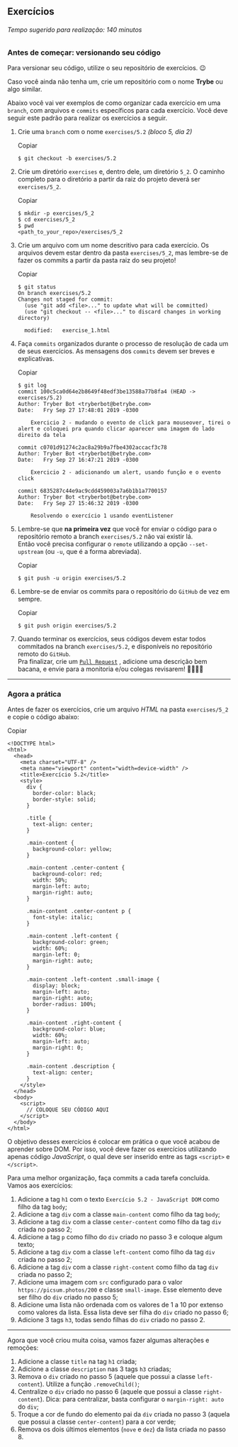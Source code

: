 Exercícios
----------

###### Tempo sugerido para realização: 140 minutos

### Antes de começar: versionando seu código

Para versionar seu código, utilize o seu repositório de exercícios. 😉

Caso você ainda não tenha um, crie um repositório com o nome **Trybe** ou algo similar.

Abaixo você vai ver exemplos de como organizar cada exercício em uma `branch`, com arquivos e `commits` específicos para cada exercício. Você deve seguir este padrão para realizar os exercícios a seguir.

1.  Crie uma `branch` com o nome `exercises/5.2` _(bloco 5, dia 2)_
    
    Copiar
    
        $ git checkout -b exercises/5.2
    
2.  Crie um diretório `exercises` e, dentro dele, um diretório `5_2`. O caminho completo para o diretório a partir da raiz do projeto deverá ser `exercises/5_2`.
    
    Copiar
    
        $ mkdir -p exercises/5_2
        $ cd exercises/5_2
        $ pwd
        <path_to_your_repo>/exercises/5_2
    
3.  Crie um arquivo com um nome descritivo para cada exercício. Os arquivos devem estar dentro da pasta `exercises/5_2`, mas lembre-se de fazer os commits a partir da pasta raiz do seu projeto!
    
    Copiar
    
        $ git status
        On branch exercises/5.2
        Changes not staged for commit:
          (use "git add <file>..." to update what will be committed)
          (use "git checkout -- <file>..." to discard changes in working directory)
        
          modified:   exercise_1.html
    
4.  Faça `commits` organizados durante o processo de resolução de cada um de seus exercícios. As mensagens dos `commits` devem ser breves e explicativas.
    
    Copiar
    
        $ git log
        commit 100c5ca0d64e2b8649f48edf3be13588a77b8fa4 (HEAD -> exercises/5.2)
        Author: Tryber Bot <tryberbot@betrybe.com>
        Date:   Fry Sep 27 17:48:01 2019 -0300
        
            Exercicio 2 - mudando o evento de click para mouseover, tirei o alert e coloquei pra quando clicar aparecer uma imagem do lado direito da tela
        
        commit c0701d91274c2ac8a29b9a7fbe4302accacf3c78
        Author: Tryber Bot <tryberbot@betrybe.com>
        Date:   Fry Sep 27 16:47:21 2019 -0300
        
            Exercicio 2 - adicionando um alert, usando função e o evento click
        
        commit 6835287c44e9ac9cdd459003a7a6b1b1a7700157
        Author: Tryber Bot <tryberbot@betrybe.com>
        Date:   Fry Sep 27 15:46:32 2019 -0300
        
            Resolvendo o exercício 1 usando eventListener
    
5.  Lembre-se que **na primeira vez** que você for enviar o código para o repositório remoto a branch `exercises/5.2` não vai existir lá.  
    Então você precisa configurar o `remote` utilizando a opção `--set-upstream` (ou `-u`, que é a forma abreviada).
    
    Copiar
    
        $ git push -u origin exercises/5.2
    
6.  Lembre-se de enviar os commits para o repositório do `GitHub` de vez em sempre.
    
    Copiar
    
        $ git push origin exercises/5.2
    
7.  Quando terminar os exercícios, seus códigos devem estar todos commitados na branch `exercises/5.2`, e disponíveis no repositório remoto do `GitHub`.  
    Pra finalizar, crie um [`Pull Request`](https://help.github.com/en/articles/creating-a-pull-request) , adicione uma descrição bem bacana, e envie para a monitoria e/ou colegas revisarem! 🤜🏼🤛🏼
    

* * *

### Agora a prática

Antes de fazer os exercícios, crie um arquivo _HTML_ na pasta `exercises/5_2` e copie o código abaixo:

Copiar

    <!DOCTYPE html>
    <html>
      <head>
        <meta charset="UTF-8" />
        <meta name="viewport" content="width=device-width" />
        <title>Exercício 5.2</title>
        <style>
          div {
            border-color: black;
            border-style: solid;
          }
    
          .title {
            text-align: center;
          }
    
          .main-content {
            background-color: yellow;
          }
    
          .main-content .center-content {
            background-color: red;
            width: 50%;
            margin-left: auto;
            margin-right: auto;
          }
    
          .main-content .center-content p {
            font-style: italic;
          }
    
          .main-content .left-content {
            background-color: green;
            width: 60%;
            margin-left: 0;
            margin-right: auto;
          }
    
          .main-content .left-content .small-image {
            display: block;
            margin-left: auto;
            margin-right: auto;
            border-radius: 100%;
          }
    
          .main-content .right-content {
            background-color: blue;
            width: 60%;
            margin-left: auto;
            margin-right: 0;
          }
    
          .main-content .description {
            text-align: center;
          }
        </style>
      </head>
      <body>
        <script>
          // COLOQUE SEU CÓDIGO AQUI
        </script>
      </body>
    </html>

O objetivo desses exercícios é colocar em prática o que você acabou de aprender sobre DOM. Por isso, você deve fazer os exercícios utilizando apenas código _JavaScript_, o qual deve ser inserido entre as tags `<script>` e `</script>`.

Para uma melhor organização, faça commits a cada tarefa concluída. Vamos aos exercícios:

1.  Adicione a tag `h1` com o texto `Exercício 5.2 - JavaScript DOM` como filho da tag `body`;
2.  Adicione a tag `div` com a classe `main-content` como filho da tag `body`;
3.  Adicione a tag `div` com a classe `center-content` como filho da tag `div` criada no passo 2;
4.  Adicione a tag `p` como filho do `div` criado no passo 3 e coloque algum texto;
5.  Adicione a tag `div` com a classe `left-content` como filho da tag `div` criada no passo 2;
6.  Adicione a tag `div` com a classe `right-content` como filho da tag `div` criada no passo 2;
7.  Adicione uma imagem com `src` configurado para o valor `https://picsum.photos/200` e classe `small-image`. Esse elemento deve ser filho do `div` criado no passo 5;
8.  Adicione uma lista não ordenada com os valores de 1 a 10 por extenso como valores da lista. Essa lista deve ser filha do `div` criado no passo 6;
9.  Adicione 3 tags `h3`, todas sendo filhas do `div` criado no passo 2.

* * *

Agora que você criou muita coisa, vamos fazer algumas alterações e remoções:

1.  Adicione a classe `title` na tag `h1` criada;
2.  Adicione a classe `description` nas 3 tags `h3` criadas;
3.  Remova o `div` criado no passo 5 (aquele que possui a classe `left-content`). Utilize a função `.removeChild()`;
4.  Centralize o `div` criado no passo 6 (aquele que possui a classe `right-content`). Dica: para centralizar, basta configurar o `margin-right: auto` do `div`;
5.  Troque a cor de fundo do elemento pai da `div` criada no passo 3 (aquela que possui a classe `center-content`) para a cor verde;
6.  Remova os dois últimos elementos (`nove` e `dez`) da lista criada no passo 8.